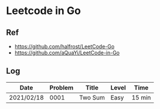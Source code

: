 # Leetcode in Go

## Ref

- <https://github.com/halfrost/LeetCode-Go>
- <https://github.com/aQuaYi/LeetCode-in-Go>

## Log

| Date       | Problem | Title   | Level | Time   |
| ---------- | ------- | ------- | ----- | ------ |
| 2021/02/18 | 0001    | Two Sum | Easy  | 15 min |
